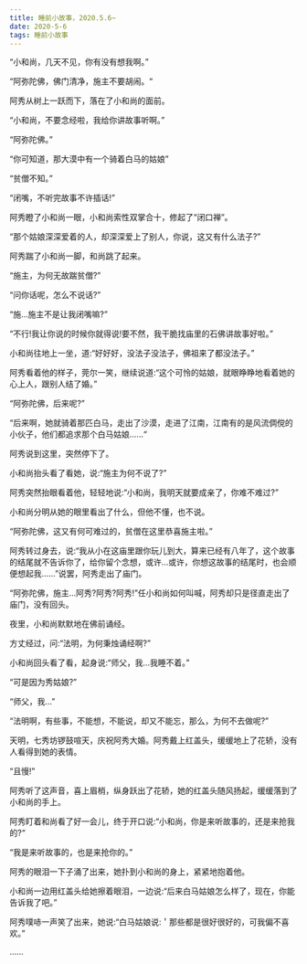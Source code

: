 ```yaml
---
title: 睡前小故事，2020.5.6~
date: 2020-5-6
tags: 睡前小故事
---
```


“小和尚，几天不见，你有没有想我啊。”

“阿弥陀佛，佛门清净，施主不要胡闹。“

阿秀从树上一跃而下，落在了小和尚的面前。<!-- more -->

“小和尚，不要念经啦，我给你讲故事听啊。”

“阿弥陀佛。”

“你可知道，那大漠中有一个骑着白马的姑娘”

“贫僧不知。”

“闭嘴，不听完故事不许插话!”

阿秀瞪了小和尚一眼，小和尚索性双掌合十，修起了“闭口禅”。

“那个姑娘深深爱着的人，却深深爱上了别人，你说，这又有什么法子?”



阿秀踹了小和尚一脚，和尚跳了起来。

“施主，为何无故踹贫僧?”

“问你话呢，怎么不说话?”

“施...施主不是让我闭嘴嘛?”

“不行!我让你说的时候你就得说!要不然，我干脆找庙里的石佛讲故事好啦。”

小和尚往地上一坐，道:“好好好，没法子没法子，佛祖来了都没法子。”

阿秀看着他的样子，莞尔一笑，继续说道:“这个可怜的姑娘，就眼睁睁地看着她的心上人，跟别人结了婚。”

“阿弥陀佛，后来呢?”

“后来啊，她就骑着那匹白马，走出了沙漠，走进了江南，江南有的是风流倜傥的小伙子，他们都追求那个白马姑娘......“

阿秀说到这里，突然停下了。

小和尚抬头看了看她，说:“施主为何不说了?”

阿秀突然抬眼看着他，轻轻地说:“小和尚，我明天就要成亲了，你难不难过?”

小和尚分明从她的眼里看出了什么，但他不懂，也不说。

“阿弥陀佛，这又有何可难过的，贫僧在这里恭喜施主啦。”

阿秀转过身去，说:“我从小在这庙里跟你玩儿到大，算来已经有八年了，这个故事的结尾就不告诉你了，给你留个念想，或许…或许，你想这故事的结尾时，也会顺便想起我......”说罢，阿秀走出了庙门。

“阿弥陀佛，施主...阿秀?阿秀?阿秀!”任小和尚如何叫喊，阿秀却只是径直走出了庙门，没有回头。


夜里，小和尚默默地在佛前诵经。

方丈经过，问:“法明，为何秉烛诵经啊?”

小和尚回头看了看，起身说:“师父，我…我睡不着。”

“可是因为秀姑娘?”

“师父，我...”

“法明啊，有些事，不能想，不能说，却又不能忘，那么，为何不去做呢?”

天明，七秀坊锣鼓喧天，庆祝阿秀大婚。阿秀戴上红盖头，缓缓地上了花轿，没有人看得到她的表情。

“且慢!”

阿秀听了这声音，喜上眉梢，纵身跃出了花轿，她的红盖头随风扬起，缓缓落到了小和尚的手上。


阿秀盯着和尚看了好一会儿，终于开口说:“小和尚，你是来听故事的，还是来抢我的?“

“我是来听故事的，也是来抢你的。”

阿秀的眼泪一下子涌了出来，她扑到小和尚的身上，紧紧地抱着他。

小和尚一边用红盖头给她擦着眼泪，一边说:“后来白马姑娘怎么样了，现在，你能告诉我了吧。”

阿秀噗哧一声笑了出来，她说:“白马姑娘说:＇那些都是很好很好的，可我偏不喜欢。”

......